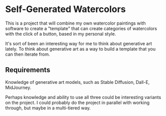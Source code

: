 # Self-Generated Watercolors

This is a project that will combine my own watercolor paintings with software to create a "template" that can create categories of watercolors with the click of a button, based in my personal style.

It's sort of been an interesting way for me to think about generative art lately. To think about generative art as a way to build a template that you can then iterate from.

## Requirements

Knowledge of generative art models, such as Stable Diffusion, Dall-E, MidJourney.

Perhaps knowledge and ability to use all three could be interesting variants on the project. I could probably do the project in parallel with working through, but maybe in a multi-tiered way.

